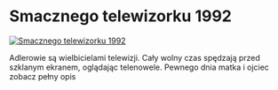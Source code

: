 Smacznego telewizorku 1992 
=============
[![Smacznego telewizorku 1992 ](http://vidos.pl/images/player.gif)](http://vidos.pl/smacznego-telewizorku-1992)

 Adlerowie są wielbicielami telewizji. Cały wolny czas spędzają przed szklanym ekranem, oglądając telenowele. Pewnego dnia matka i ojciec zobacz pełny opis

